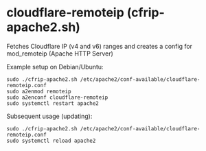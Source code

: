 # cloudflare-remoteip (cfrip-apache2.sh)
Fetches Cloudflare IP (v4 and v6) ranges and creates a config for mod_remoteip (Apache HTTP Server)

Example setup on Debian/Ubuntu:

    sudo ./cfrip-apache2.sh /etc/apache2/conf-available/cloudflare-remoteip.conf
    sudo a2enmod remoteip
    sudo a2enconf cloudflare-remoteip
    sudo systemctl restart apache2

Subsequent usage (updating):

    sudo ./cfrip-apache2.sh /etc/apache2/conf-available/cloudflare-remoteip.conf
    sudo systemctl reload apache2

